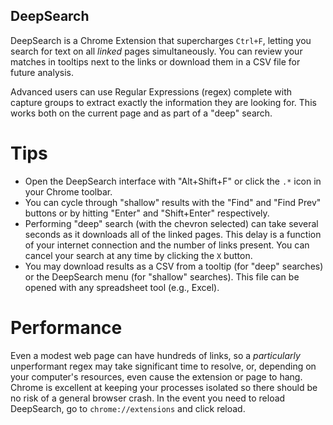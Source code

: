 DeepSearch
----------

DeepSearch is a Chrome Extension that supercharges `Ctrl+F`, letting you search
for text on all *linked* pages simultaneously. You can review your matches in
tooltips next to the links or download them in a CSV file for future analysis.

Advanced users can use Regular Expressions (regex) complete with capture groups
to extract exactly the information they are looking for. This works both on the
current page and as part of a "deep" search.


Tips
====

* Open the DeepSearch interface with "Alt+Shift+F" or click the `.*` icon in
  your Chrome toolbar.
* You can cycle through "shallow" results with the "Find" and "Find Prev"
  buttons or by hitting "Enter" and "Shift+Enter" respectively.
* Performing "deep" search (with the chevron selected) can take several seconds
  as it downloads all of the linked pages. This delay is a function of your
  internet connection and the number of links present. You can cancel your
  search at any time by clicking the `X` button.
* You may download results as a CSV from a tooltip (for "deep" searches) or the
  DeepSearch menu (for "shallow" searches). This file can be opened with any
  spreadsheet tool (e.g., Excel).


Performance
===========

Even a modest web page can have hundreds of links, so a *particularly*
unperformant regex may take significant time to resolve, or, depending on your
computer's resources, even cause the extension or page to hang. Chrome is
excellent at keeping your processes isolated so there should be no risk of a
general browser crash. In the event you need to reload DeepSearch, go to
`chrome://extensions` and click reload.

